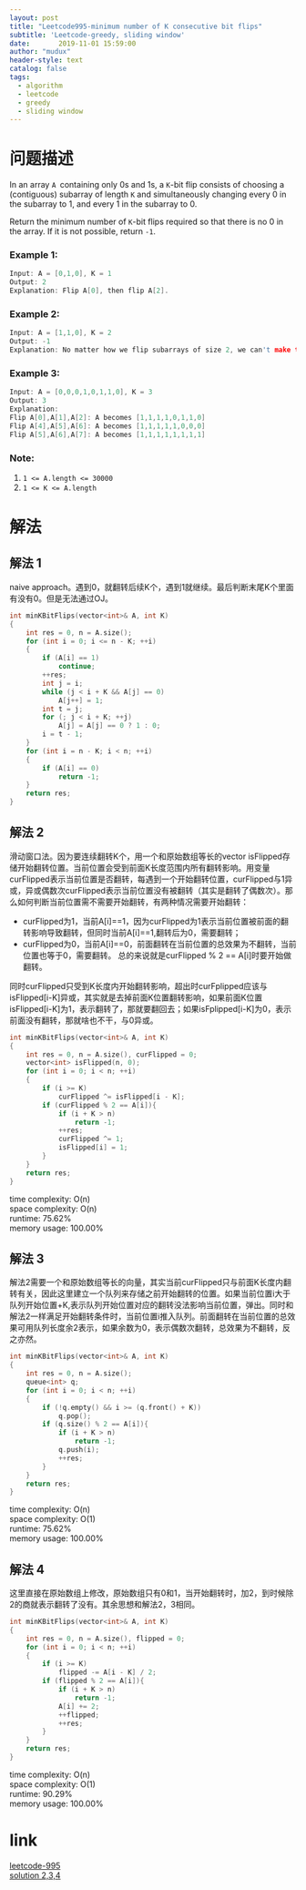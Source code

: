 ```yaml
---
layout: post
title: "Leetcode995-minimum number of K consecutive bit flips"
subtitle: 'Leetcode-greedy, sliding window'
date:       2019-11-01 15:59:00
author: "mudux"
header-style: text
catalog: false
tags:
  - algorithm
  - leetcode
  - greedy
  - sliding window
---
```


# 问题描述
In an array ``A ``containing only 0s and 1s, a ``K``-bit flip consists of choosing a (contiguous) subarray of length ``K`` and simultaneously changing every 0 in the subarray to 1, and every 1 in the subarray to 0.

Return the minimum number of ``K``-bit flips required so that there is no 0 in the array.  If it is not possible, return ``-1``.
### Example 1:
```c++
Input: A = [0,1,0], K = 1
Output: 2
Explanation: Flip A[0], then flip A[2].
```
### Example 2:
```c++
Input: A = [1,1,0], K = 2
Output: -1
Explanation: No matter how we flip subarrays of size 2, we can't make the array become [1,1,1].
```
### Example 3:
```c++
Input: A = [0,0,0,1,0,1,1,0], K = 3
Output: 3
Explanation:
Flip A[0],A[1],A[2]: A becomes [1,1,1,1,0,1,1,0]
Flip A[4],A[5],A[6]: A becomes [1,1,1,1,1,0,0,0]
Flip A[5],A[6],A[7]: A becomes [1,1,1,1,1,1,1,1]
```
### Note:
1. ``1 <= A.length <= 30000``
2. ``1 <= K <= A.length``


# 解法
## 解法 1
naive approach。遇到0，就翻转后续K个，遇到1就继续。最后判断末尾K个里面有没有0。但是无法通过OJ。
```c++
int minKBitFlips(vector<int>& A, int K)
{
	int res = 0, n = A.size();
	for (int i = 0; i <= n - K; ++i)
	{
		if (A[i] == 1)
			continue;
		++res;
		int j = i;
		while (j < i + K && A[j] == 0)
			A[j++] = 1;
		int t = j;
		for (; j < i + K; ++j)
			A[j] = A[j] == 0 ? 1 : 0;
		i = t - 1;
	}
	for (int i = n - K; i < n; ++i)
	{
		if (A[i] == 0)
			return -1;
	}
	return res;
}
```

## 解法 2
滑动窗口法。因为要连续翻转K个，用一个和原始数组等长的vector isFlipped存储开始翻转位置。当前位置会受到前面K长度范围内所有翻转影响。用变量curFlipped表示当前位置是否翻转，每遇到一个开始翻转位置，curFlipped与1异或，异或偶数次curFlipped表示当前位置没有被翻转（其实是翻转了偶数次）。那么如何判断当前位置需不需要开始翻转，有两种情况需要开始翻转：
- curFlipped为1，当前A[i]==1，因为curFlipped为1表示当前位置被前面的翻转影响导致翻转，但同时当前A[i]==1,翻转后为0，需要翻转；
- curFlipped为0，当前A[i]==0，前面翻转在当前位置的总效果为不翻转，当前位置也等于0，需要翻转。
总的来说就是curFlipped % 2 == A[i]时要开始做翻转。

同时curFlipped只受到K长度内开始翻转影响，超出时curFplipped应该与isFlipped[i-K]异或，其实就是去掉前面K位置翻转影响，如果前面K位置isFlipped[i-K]为1，表示翻转了，那就要翻回去；如果isFplipped[i-K]为0，表示前面没有翻转，那就啥也不干，与0异或。
```c++
int minKBitFlips(vector<int>& A, int K)
{
	int res = 0, n = A.size(), curFlipped = 0;
	vector<int> isFlipped(n, 0);
	for (int i = 0; i < n; ++i)
	{
		if (i >= K)
			curFlipped ^= isFlipped[i - K];
		if (curFlipped % 2 == A[i]){
			if (i + K > n)
				return -1;
			++res;
			curFlipped ^= 1;
			isFlipped[i] = 1;
		}
	}
	return res;
}
```
time complexity: O(n)  
space complexity: O(n)  
runtime: 75.62%  
memory usage: 100.00%  

## 解法 3
解法2需要一个和原始数组等长的向量，其实当前curFlipped只与前面K长度内翻转有关，因此这里建立一个队列来存储之前开始翻转的位置。如果当前位置i大于队列开始位置+K,表示队列开始位置对应的翻转没法影响当前位置，弹出。同时和解法2一样满足开始翻转条件时，当前位置i推入队列。前面翻转在当前位置的总效果可用队列长度余2表示，如果余数为0，表示偶数次翻转，总效果为不翻转，反之亦然。
```c++
int minKBitFlips(vector<int>& A, int K)
{
	int res = 0, n = A.size();
	queue<int> q;
	for (int i = 0; i < n; ++i)
	{
		if (!q.empty() && i >= (q.front() + K))
			q.pop();
		if (q.size() % 2 == A[i]){
			if (i + K > n)
				return -1;
			q.push(i);
			++res;
		}
	}
	return res;
}
```
time complexity: O(n)  
space complexity: O(1)  
runtime: 75.62%  
memory usage: 100.00%  

## 解法 4
这里直接在原始数组上修改，原始数组只有0和1，当开始翻转时，加2，到时候除2的商就表示翻转了没有。其余思想和解法2，3相同。
```c++
int minKBitFlips(vector<int>& A, int K)
{
	int res = 0, n = A.size(), flipped = 0;
	for (int i = 0; i < n; ++i)
	{
		if (i >= K)
			flipped -= A[i - K] / 2;
		if (flipped % 2 == A[i]){
			if (i + K > n)
				return -1;
			A[i] += 2;
			++flipped;
			++res;
		}
	}
	return res;
}
```
time complexity: O(n)  
space complexity: O(1)  
runtime: 90.29%  
memory usage: 100.00%  

# link
[leetcode-995](https://leetcode.com/problems/minimum-number-of-k-consecutive-bit-flips/)  
[solution 2,3,4](https://www.cnblogs.com/grandyang/p/10793594.html)
